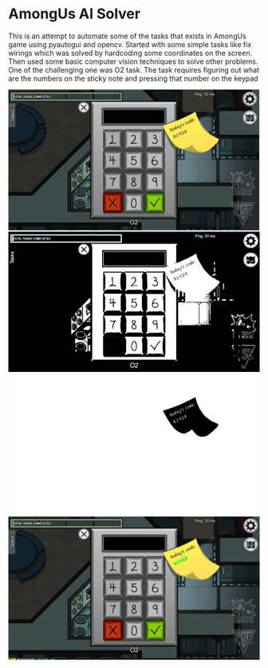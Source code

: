# AmongUs AI Solver
This is an attempt to automate some of the tasks that exists in AmongUs game using pyautogui and opencv.
Started with some simple tasks like fix wirings which was solved by hardcoding some coordinates on the screen.
Then used some basic computer vision techniques to solve other problems. One of the challenging one was O2 task.
The task requires figuring out what are the numbers on the sticky note and pressing that number on the keypad


![numbers](./images/o21.png "image to solve")
![threshold](./images/thresh.png "image to solve")
![sticky note](./images/stickyNote.png "image to solve")
![numbers in green](./images/numbers.png "image to solve")


